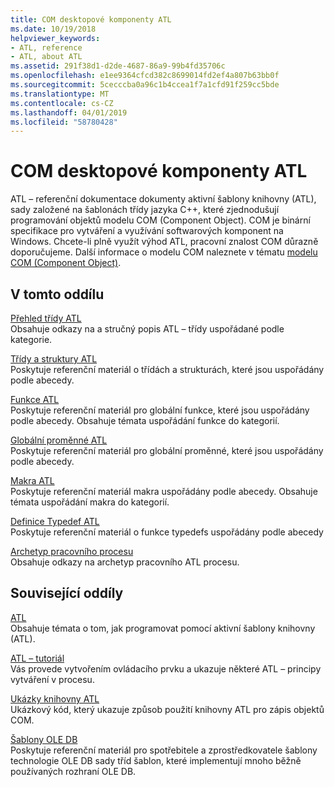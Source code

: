 ```yaml
---
title: COM desktopové komponenty ATL
ms.date: 10/19/2018
helpviewer_keywords:
- ATL, reference
- ATL, about ATL
ms.assetid: 291f38d1-d2de-4687-86a9-99b4fd35706c
ms.openlocfilehash: e1ee9364cfcd382c8699014fd2ef4a807b63bb0f
ms.sourcegitcommit: 5cecccba0a96c1b4ccea1f7a1cfd91f259cc5bde
ms.translationtype: MT
ms.contentlocale: cs-CZ
ms.lasthandoff: 04/01/2019
ms.locfileid: "58780428"
---
```

# <a name="atl-com-desktop-components"></a>COM desktopové komponenty ATL

ATL – referenční dokumentace dokumenty aktivní šablony knihovny (ATL), sady založené na šablonách třídy jazyka C++, které zjednodušují programování objektů modelu COM (Component Object). COM je binární specifikace pro vytváření a využívání softwarových komponent na Windows. Chcete-li plně využít výhod ATL, pracovní znalost COM důrazně doporučujeme. Další informace o modelu COM naleznete v tématu [modelu COM (Component Object)](/windows/desktop/com/component-object-model--com--portal).

## <a name="in-this-section"></a>V tomto oddílu

[Přehled třídy ATL](../atl/atl-class-overview.md)<br/>
Obsahuje odkazy na a stručný popis ATL – třídy uspořádané podle kategorie.

[Třídy a struktury ATL](../atl/reference/atl-classes.md)<br/>
Poskytuje referenční materiál o třídách a strukturách, které jsou uspořádány podle abecedy.

[Funkce ATL](../atl/reference/atl-functions.md)<br/>
Poskytuje referenční materiál pro globální funkce, které jsou uspořádány podle abecedy. Obsahuje témata uspořádání funkce do kategorií.

[Globální proměnné ATL](../atl/reference/atl-global-variables.md)<br/>
Poskytuje referenční materiál pro globální proměnné, které jsou uspořádány podle abecedy.

[Makra ATL](../atl/reference/atl-macros.md)<br/>
Poskytuje referenční materiál makra uspořádány podle abecedy. Obsahuje témata uspořádání makra do kategorií.

[Definice Typedef ATL](../atl/reference/atl-typedefs.md)<br/>
Poskytuje referenční materiál o funkce typedefs uspořádány podle abecedy

[Archetyp pracovního procesu](../atl/reference/worker-archetype.md)<br/>
Obsahuje odkazy na archetyp pracovního ATL procesu.

## <a name="related-sections"></a>Související oddíly

[ATL](../atl/active-template-library-atl-concepts.md)<br/>
Obsahuje témata o tom, jak programovat pomocí aktivní šablony knihovny (ATL).

[ATL – tutoriál](../atl/active-template-library-atl-tutorial.md)<br/>
Vás provede vytvořením ovládacího prvku a ukazuje některé ATL – principy vytváření v procesu.

[Ukázky knihovny ATL](../overview/visual-cpp-samples.md)<br/>
Ukázkový kód, který ukazuje způsob použití knihovny ATL pro zápis objektů COM.

[Šablony OLE DB](../data/oledb/ole-db-templates.md)<br/>
Poskytuje referenční materiál pro spotřebitele a zprostředkovatele šablony technologie OLE DB sady tříd šablon, které implementují mnoho běžně používaných rozhraní OLE DB.
